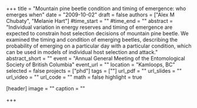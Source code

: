 +++
title = "Mountain pine beetle condition and timing of emergence: who emerges when"
date = "2009-10-02"
draft = false
authors = ["Alex M Chubaty", "Melanie Hart"]
#time_start = ""
#time_end = ""
abstract = "Individual variation in energy reserves and timing of emergence are expected to constrain host selection decisions of mountain pine beetle. We examined the timing and condition of emerging beetles, describing the probability of emerging on a particular day with a particular condition, which can be used in models of individual host selection and attack."
abstract_short = ""
event = "Annual General Meeting of the Entomological Society of British Columbia"
event_url = ""
location = "Kamloops, BC"
selected = false
projects = ["phd"]
tags = [""]
url_pdf = ""
url_slides = ""
url_video = ""
url_code = ""
math = false
highlight = true

[header]
image = ""
caption = ""

+++
